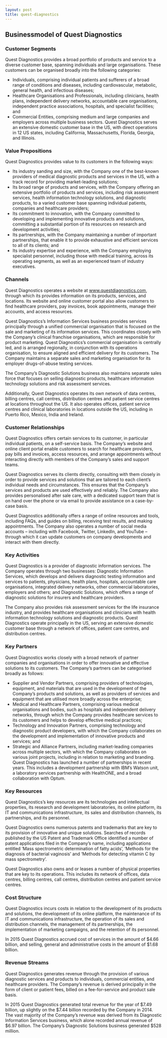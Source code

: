 ```yaml
---
layout: post
title: quest-diagnostics
---
```


Businessmodel of Quest Diagnostics
-----------------------------------

### Customer Segments

Quest Diagnostics provides a broad portfolio of products and service to a diverse customer base, spanning individuals and large organisations. These customers can be organised broadly into the following categories:

 * Individuals, comprising individual patients and sufferers of a broad range of conditions and diseases, including cardiovascular, metabolic, general health, and infectious diseases;
* Healthcare Organisations and Professionals, including clinicians, health plans, independent delivery networks, accountable care organisations, independent practice associations, hospitals, and specialist facilities; and
* Commercial Entities, comprising medium and large companies and employers across multiple business sectors.
 Quest Diagnostics serves an extensive domestic customer base in the US, with direct operations in 12 US states, including California, Massachusetts, Florida, Georgia, and Illinois.

### Value Propositions

Quest Diagnostics provides value to its customers in the following ways:

 * Its industry sanding and size, with the Company one of the best-known providers of medical diagnostic products and services in the US, with a track record for providing market-leading solutions;
* Its broad range of products and services, with the Company offering an extensive portfolio of products and services, including risk assessment services, health information technology solutions, and diagnostic products, to a varied customer base spanning individual patients, companies and healthcare providers;
* Its commitment to innovation, with the Company committed to developing and implementing innovative products and solutions, committing a substantial portion of its resources on research and development activities;
* Its partnerships, with the Company maintaining a number of important partnerships, that enable it to provide exhaustive and efficient services to all of its clients; and
* Its industry expertise and experience, with the Company employing specialist personnel, including those with medical training, across its operating segments, as well as an experienced team of industry executives.
 ### Channels

Quest Diagnostics operates a website at www.questdiagnostics.com, through which its provides information on its products, services, and locations. Its website and online customer portal also allow customers to find healthcare providers, pay invoices, book appointments, manage their accounts, and access resources.

Quest Diagnostics’s Information Services business provides services principally through a unified commercial organisation that is focused on the sale and marketing of its information services. This coordinates closely with the Company’s clinical franchise organisations, which are responsible for product marketing. Quest Diagnostics’s commercial organisation is centrally led, and is arranged regionally, in conjunction with its operations organisation, to ensure aligned and efficient delivery for its customers. The Company maintains a separate sales and marketing organisation for its employer drugs-of-abuse testing services.

The Company’s Diagnostic Solutions business also maintains separate sales force that focuses on selling diagnostic products, healthcare information technology solutions and risk assessment services.

Additionally, Quest Diagnostics operates its own network of data centres, billing centres, call centres, distribution centres and patient service centres at locations throughout the US. It also operates offices, patient service centres and clinical laboratories in locations outside the US, including in Puerto Rico, Mexico, India and Ireland.

### Customer Relationships

Quest Diagnostics offers certain services to its customer, in particular individual patients, on a self-service basis. The Company’s website and online client portal enable customers to search for healthcare providers, pay bills and invoices, access resources, and arrange appointments without interacting directly with members of the Company’s sales and support teams.

Quest Diagnostics serves its clients directly, consulting with them closely in order to provide services and solutions that are tailored to each client’s individual needs and circumstances. This ensures that the Company’s services and products are used effectively and reliably. The Company also provides personalised after sale care, with a dedicated support team that is on hand over the phone or via email to provide assistance on a case-by-case basis.

Quest Diagnostics additionally offers a range of online resources and tools, including FAQs, and guides on billing, receiving test results, and making appointments. The Company also operates a number of social media accounts – including with Facebook, Twitter, LinkedIn, and YouTube – through which it can update customers on company developments and interact with them directly.

### Key Activities

Quest Diagnostics is a provider of diagnostic information services. The Company operates through two businesses: Diagnostic Information Services, which develops and delivers diagnostic testing information and services to patients, physicians, health plans, hospitals, accountable care organisations, integrated delivery networks, other commercial laboratories, employers and others; and Diagnostic Solutions, which offers a range of diagnostic solutions for insurers and healthcare providers.

The Company also provides risk assessment services for the life insurance industry, and provides healthcare organisations and clinicians with health information technology solutions and diagnostic products. Quest Diagnostics operate principally in the US, serving an extensive domestic customer base through a network of offices, patient care centres, and distribution centres.

### Key Partners

Quest Diagnostics works closely with a broad network of partner companies and organisations in order to offer innovative and effective solutions to its customers. The Company’s partners can be categorised broadly as follows:

 * Supplier and Vendor Partners, comprising providers of technologies, equipment, and materials that are used in the development of the Company’s products and solutions, as well as providers of services and equipment that are utilised more broadly across the enterprise;
* Medical and Healthcare Partners, comprising various medical organisations and bodies, such as hospitals and independent delivery networks, through which the Company provides healthcare services to its customers and helps to develop effective medical practices;
* Technology and Innovation Partners, comprising technology and diagnostic product developers, with which the Company collaborates on the development and implementation of innovative products and services; and
* Strategic and Alliance Partners, including market-leading companies across multiple sectors, with which the Company collaborates on various joint projects, including in relation to marketing and branding.
 Quest Diagnostics has launched a number of partnerships in recent years. This includes a development partnership with IBM’s Watson unit, a laboratory services partnership with HealthONE, and a broad collaboration with Optum.

### Key Resources

Quest Diagnostics’s key resources are its technologies and intellectual properties, its research and development laboratories, its online platform, its IT and communications infrastructure, its sales and distribution channels, its partnerships, and its personnel.

Quest Diagnostics owns numerous patents and trademarks that are key to its provision of innovative and unique solutions. Searches of records published by the US Patent and Trademark Office identified a number of patent applications filed in the Company’s name, including applications entitled ‘Mass spectrometric determination of fatty acids’, ‘Methods for the diagnosis of bacterial vaginosis’ and ‘Methods for detecting vitamin C by mass spectrometry’.

Quest Diagnostics also owns and or leases a number of physical properties that are key to its operations. This includes its network of offices, data centres, billing centres, call centres, distribution centres and patient service centres.

### Cost Structure

Quest Diagnostics incurs costs in relation to the development of its products and solutions, the development of its online platform, the maintenance of its IT and communications infrastructure, the operation of its sales and distribution channels, the management of its partnerships, the implementation of marketing campaigns, and the retention of its personnel.

In 2015 Quest Diagnostics accrued cost of services in the amount of $4.66 billion, and selling, general and administrative costs in the amount of $1.68 billion.

### Revenue Streams

Quest Diagnostics generates revenue through the provision of various diagnostic services and products to individuals, commercial entities, and healthcare providers. The Company’s revenue is derived principally in the form of client or patient fees, billed on a fee-for-service and product sale basis.

In 2015 Quest Diagnostics generated total revenue for the year of $7.49 billion, up slightly on the $7.44 billion recorded by the Company in 2014. The vast majority of the Company’s revenue was derived from its Diagnostic Information Services business, which alone recorded annual revenue of $6.97 billion. The Company’s Diagnostic Solutions business generated $528 million.
